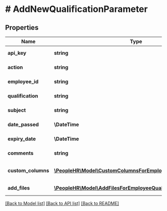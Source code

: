 # # AddNewQualificationParameter

## Properties

Name | Type | Description | Notes
------------ | ------------- | ------------- | -------------
**api_key** | **string** | APIKey for add new qualification |
**action** | **string** | Action name &#x3D; AddNewQualification |
**employee_id** | **string** | Employee id for add new qualification |
**qualification** | **string** | Qualification for add new qualification |
**subject** | **string** | Subject for add new qualification | [optional]
**date_passed** | **\DateTime** | Date passed for add new qualification | [optional]
**expiry_date** | **\DateTime** | Expiry date for add new qualification | [optional]
**comments** | **string** | Comments for add new qualification | [optional]
**custom_columns** | [**\PeopleHR\Model\CustomColumnsForEmployeeQualificationInner[]**](CustomColumnsForEmployeeQualificationInner.md) | CustomColumns for add new qualification | [optional]
**add_files** | [**\PeopleHR\Model\AddFilesForEmployeeQualificationInner[]**](AddFilesForEmployeeQualificationInner.md) | AddFiles for add new qualification | [optional]

[[Back to Model list]](../../README.md#models) [[Back to API list]](../../README.md#endpoints) [[Back to README]](../../README.md)
